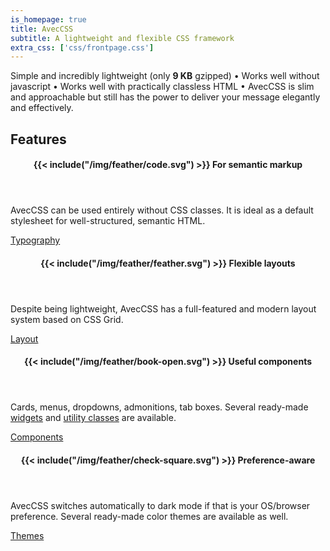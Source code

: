 ```yaml
---
is_homepage: true
title: AvecCSS
subtitle: A lightweight and flexible CSS framework
extra_css: ['css/frontpage.css']
---
```


Simple and incredibly lightweight (only **9 KB** gzipped) <span>&bull;</span> Works well without javascript <span>&bull;</span> Works well with practically classless HTML <span>&bull;</span> AvecCSS is slim and approachable but still has the power to deliver your message elegantly and effectively.

<div class="jumbotron">
<h2>Features</h2>
<div class="grid-sm c2 c4-lg fp-boxes">

 <article class="reverse-theme">
  <header><h4>
   {{< include("/img/feather/code.svg") >}}
   For semantic markup
  </h4></header>
  <p>AvecCSS can be used entirely without CSS classes.
It is ideal as a default stylesheet for well-structured,
semantic HTML.</p>
  <footer><a role="button" href="typography/">Typography</a></footer>
 </article>

 <article class="reverse-theme">
  <header><h4>
   {{< include("/img/feather/feather.svg") >}}
   Flexible layouts
  </h4></header>
  <p>Despite being lightweight, AvecCSS has a full-featured
  and modern layout system based on CSS Grid.</p>
  <footer><a role="button" href="typography/layout/">Layout</a></footer>
 </article>


 <article class="reverse-theme">
  <header><h4>
   {{< include("/img/feather/book-open.svg") >}}
   Useful components
  </h4></header>
  <p>Cards, menus, dropdowns, admonitions, tab boxes. Several ready-made <a href="components/">widgets</a> and <a href="utilities/">utility classes</a> are available.</p>
  <footer><a role="button" href="components/">Components</a></footer>
 </article>

 <article class="reverse-theme">
  <header><h4>
   {{< include("/img/feather/check-square.svg") >}}
   Preference-aware
  </h4></header>
  <p>AvecCSS switches automatically to dark mode
if that is your OS/browser preference. Several ready-made
color themes are available as well.</p>
  <footer><a role="button" href="customization/themes/">Themes</a></footer>
 </article>

</div>
</div>
